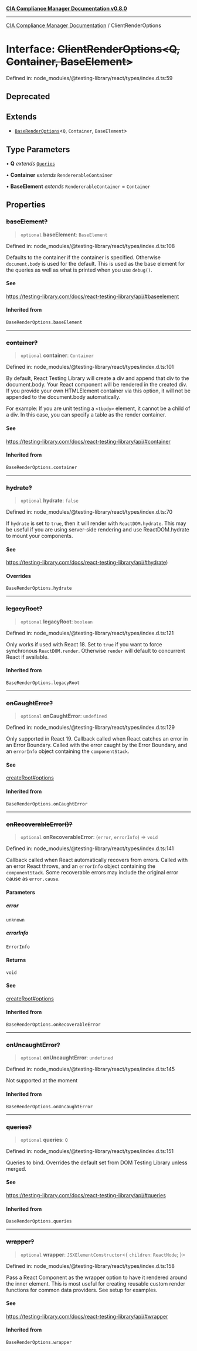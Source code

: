 [**CIA Compliance Manager Documentation v0.8.0**](../README.md)

***

[CIA Compliance Manager Documentation](../globals.md) / ClientRenderOptions

# Interface: ~~ClientRenderOptions\<Q, Container, BaseElement\>~~

Defined in: node\_modules/@testing-library/react/types/index.d.ts:59

## Deprecated

## Extends

- [`BaseRenderOptions`](../type-aliases/BaseRenderOptions.md)\<`Q`, `Container`, `BaseElement`\>

## Type Parameters

• **Q** *extends* [`Queries`](Queries.md)

• **Container** *extends* `RendererableContainer`

• **BaseElement** *extends* `RendererableContainer` = `Container`

## Properties

### ~~baseElement?~~

> `optional` **baseElement**: `BaseElement`

Defined in: node\_modules/@testing-library/react/types/index.d.ts:108

Defaults to the container if the container is specified. Otherwise `document.body` is used for the default. This is used as
 the base element for the queries as well as what is printed when you use `debug()`.

#### See

https://testing-library.com/docs/react-testing-library/api/#baseelement

#### Inherited from

`BaseRenderOptions.baseElement`

***

### ~~container?~~

> `optional` **container**: `Container`

Defined in: node\_modules/@testing-library/react/types/index.d.ts:101

By default, React Testing Library will create a div and append that div to the document.body. Your React component will be rendered in the created div. If you provide your own HTMLElement container via this option,
 it will not be appended to the document.body automatically.

 For example: If you are unit testing a `<tbody>` element, it cannot be a child of a div. In this case, you can
 specify a table as the render container.

#### See

https://testing-library.com/docs/react-testing-library/api/#container

#### Inherited from

`BaseRenderOptions.container`

***

### ~~hydrate?~~

> `optional` **hydrate**: `false`

Defined in: node\_modules/@testing-library/react/types/index.d.ts:70

If `hydrate` is set to `true`, then it will render with `ReactDOM.hydrate`. This may be useful if you are using server-side
 rendering and use ReactDOM.hydrate to mount your components.

#### See

https://testing-library.com/docs/react-testing-library/api/#hydrate)

#### Overrides

`BaseRenderOptions.hydrate`

***

### ~~legacyRoot?~~

> `optional` **legacyRoot**: `boolean`

Defined in: node\_modules/@testing-library/react/types/index.d.ts:121

Only works if used with React 18.
Set to `true` if you want to force synchronous `ReactDOM.render`.
Otherwise `render` will default to concurrent React if available.

#### Inherited from

`BaseRenderOptions.legacyRoot`

***

### ~~onCaughtError?~~

> `optional` **onCaughtError**: `undefined`

Defined in: node\_modules/@testing-library/react/types/index.d.ts:129

Only supported in React 19.
Callback called when React catches an error in an Error Boundary.
Called with the error caught by the Error Boundary, and an `errorInfo` object containing the `componentStack`.

#### See

[createRoot#options](https://react.dev/reference/react-dom/client/createRoot#parameters)

#### Inherited from

`BaseRenderOptions.onCaughtError`

***

### ~~onRecoverableError()?~~

> `optional` **onRecoverableError**: (`error`, `errorInfo`) => `void`

Defined in: node\_modules/@testing-library/react/types/index.d.ts:141

Callback called when React automatically recovers from errors.
Called with an error React throws, and an `errorInfo` object containing the `componentStack`.
Some recoverable errors may include the original error cause as `error.cause`.

#### Parameters

##### error

`unknown`

##### errorInfo

`ErrorInfo`

#### Returns

`void`

#### See

[createRoot#options](https://react.dev/reference/react-dom/client/createRoot#parameters)

#### Inherited from

`BaseRenderOptions.onRecoverableError`

***

### ~~onUncaughtError?~~

> `optional` **onUncaughtError**: `undefined`

Defined in: node\_modules/@testing-library/react/types/index.d.ts:145

Not supported at the moment

#### Inherited from

`BaseRenderOptions.onUncaughtError`

***

### ~~queries?~~

> `optional` **queries**: `Q`

Defined in: node\_modules/@testing-library/react/types/index.d.ts:151

Queries to bind. Overrides the default set from DOM Testing Library unless merged.

#### See

https://testing-library.com/docs/react-testing-library/api/#queries

#### Inherited from

`BaseRenderOptions.queries`

***

### ~~wrapper?~~

> `optional` **wrapper**: `JSXElementConstructor`\<\{ `children`: `ReactNode`; \}\>

Defined in: node\_modules/@testing-library/react/types/index.d.ts:158

Pass a React Component as the wrapper option to have it rendered around the inner element. This is most useful for creating
 reusable custom render functions for common data providers. See setup for examples.

#### See

https://testing-library.com/docs/react-testing-library/api/#wrapper

#### Inherited from

`BaseRenderOptions.wrapper`

